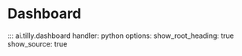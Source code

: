 # Dashboard

::: ai.tilly.dashboard
    handler: python
    options:
      show_root_heading: true
      show_source: true
